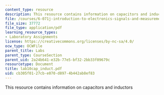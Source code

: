 ```yaml
---
content_type: resource
description: This resource contains information on capacitors and inductors
file: /courses/6-071j-introduction-to-electronics-signals-and-measurement-spring-2006/cb305f0127cbe070d8974b442ab8ef83_lab10cap_induct.pdf
file_size: 37772
file_type: application/pdf
learning_resource_types:
- Laboratory Assignments
license: https://creativecommons.org/licenses/by-nc-sa/4.0/
ocw_type: OCWFile
parent_title: Labs
parent_type: CourseSection
parent_uid: 2a24b641-e32b-77e5-bf32-2bb33f09679c
resourcetype: Document
title: lab10cap_induct.pdf
uid: cb305f01-27cb-e070-d897-4b442ab8ef83
---
```

This resource contains information on capacitors and inductors